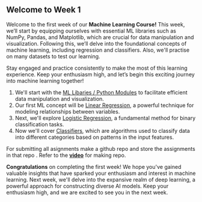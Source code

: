 ## Welcome to Week 1
Welcome to the first week of our **Machine Learning Course!** This week, we’ll start by equipping ourselves with essential ML libraries such as NumPy, Pandas, and Matplotlib, which are crucial for data manipulation and visualization. Following this, we’ll delve into the foundational concepts of machine learning, including regression and classifiers. Also, we'll practise on many datasets to test our learning.

Stay engaged and practice consistently to make the most of this learning experience. Keep your enthusiasm high, and let’s begin this exciting journey into machine learning together!

1. We'll start with the [ML Libaries / Python Modules](./Python%20Modules) to facilitate efficient data manipulation and visualization.
2. Our first ML concept will be [Linear Regression](./Linear%20Regression), a powerful technique for modeling relationships between variables.
3. Next, we'll explore [Logistic Regression](./Logistic%20Regression), a fundamental method for binary classification tasks.
4. Now we'll cover [Classifiers](./Classifiers), which are algorithms used to classify data into different categories based on patterns in the input features.

For submitting all asignments make a github repo and store the assignments in that repo .
Refer to the [**video**](https://www.youtube.com/watch?v=PQsJR8ci3J0) for making repo.

**Congratulations** on completing the first week! We hope you've gained valuable insights that have sparked your enthusiasm and interest in machine learning. Next week, we'll delve into the expansive realm of deep learning, a powerful approach for constructing diverse AI models. Keep your enthusiasm high, and we are excited to see you in the next week.

